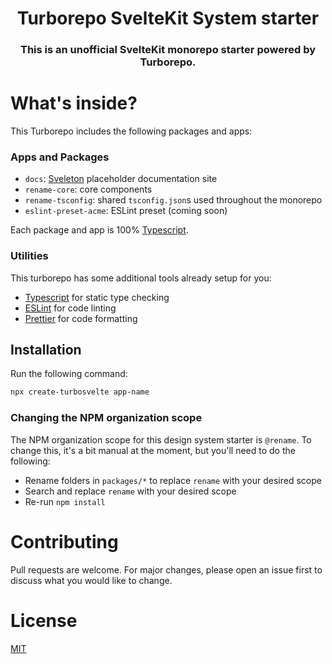 <p align="center">
  <h1 align="center">Turborepo SvelteKit System starter</h1>
  <h3 align="center">This is an unofficial SvelteKit monorepo starter powered by Turborepo.</h3>
</p>

# What's inside?

This Turborepo includes the following packages and apps:

### Apps and Packages

- `docs`: [Sveleton](https://github.com/Brisklemonade/sveleton) placeholder documentation site
- `rename-core`: core components
- `rename-tsconfig`: shared `tsconfig.json`s used throughout the monorepo
- `eslint-preset-acme`: ESLint preset (coming soon)

Each package and app is 100% [Typescript](https://www.typescriptlang.org/).

### Utilities

This turborepo has some additional tools already setup for you:

- [Typescript](https://www.typescriptlang.org/) for static type checking
- [ESLint](https://eslint.org/) for code linting
- [Prettier](https://prettier.io) for code formatting

## Installation

Run the following command:

```bash
npx create-turbosvelte app-name
```

### Changing the NPM organization scope

The NPM organization scope for this design system starter is `@rename`. To change this, it's a bit manual at the moment, but you'll need to do the following:

- Rename folders in `packages/*` to replace `rename` with your desired scope
- Search and replace `rename` with your desired scope
- Re-run `npm install`

# Contributing

Pull requests are welcome. For major changes, please open an issue first to discuss what you would like to change.

# License

[MIT](https://choosealicense.com/licenses/mit/)
